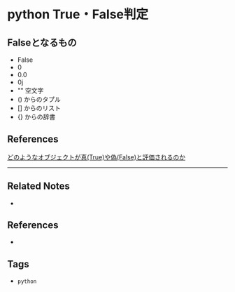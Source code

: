 # python True・False判定
## Falseとなるもの
- False
- 0
- 0.0
- 0j
- "" 空文字
- () からのタプル
- [] からのリスト
- {} からの辞書

## References
[どのようなオブジェクトが真(True)や偽(False)と評価されるのか](https://www.javadrive.jp/python/if/index3.html)

---
## Related Notes
- 

## References
- 

## Tags
- `python` 